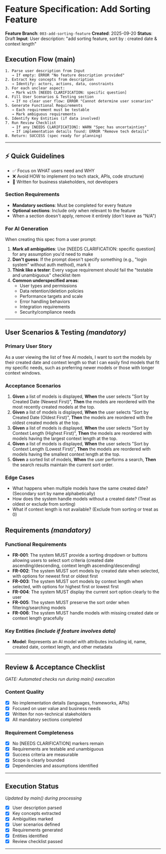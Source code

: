 # Feature Specification: Add Sorting Feature

**Feature Branch**: `003-add-sorting-feature`
**Created**: 2025-09-20
**Status**: Draft
**Input**: User description: "add sorting feature, sort by : created date & context length"

## Execution Flow (main)
```
1. Parse user description from Input
   → If empty: ERROR "No feature description provided"
2. Extract key concepts from description
   → Identify: actors, actions, data, constraints
3. For each unclear aspect:
   → Mark with [NEEDS CLARIFICATION: specific question]
4. Fill User Scenarios & Testing section
   → If no clear user flow: ERROR "Cannot determine user scenarios"
5. Generate Functional Requirements
   → Each requirement must be testable
   → Mark ambiguous requirements
6. Identify Key Entities (if data involved)
7. Run Review Checklist
   → If any [NEEDS CLARIFICATION]: WARN "Spec has uncertainties"
   → If implementation details found: ERROR "Remove tech details"
8. Return: SUCCESS (spec ready for planning)
```

---

## ⚡ Quick Guidelines
- ✅ Focus on WHAT users need and WHY
- ❌ Avoid HOW to implement (no tech stack, APIs, code structure)
- 👥 Written for business stakeholders, not developers

### Section Requirements
- **Mandatory sections**: Must be completed for every feature
- **Optional sections**: Include only when relevant to the feature
- When a section doesn't apply, remove it entirely (don't leave as "N/A")

### For AI Generation
When creating this spec from a user prompt:
1. **Mark all ambiguities**: Use [NEEDS CLARIFICATION: specific question] for any assumption you'd need to make
2. **Don't guess**: If the prompt doesn't specify something (e.g., "login system" without auth method), mark it
3. **Think like a tester**: Every vague requirement should fail the "testable and unambiguous" checklist item
4. **Common underspecified areas**:
   - User types and permissions
   - Data retention/deletion policies
   - Performance targets and scale
   - Error handling behaviors
   - Integration requirements
   - Security/compliance needs

---

## User Scenarios & Testing *(mandatory)*

### Primary User Story
As a user viewing the list of free AI models, I want to sort the models by their created date and context length so that I can easily find models that fit my specific needs, such as preferring newer models or those with longer context windows.

### Acceptance Scenarios
1. **Given** a list of models is displayed, **When** the user selects "Sort by Created Date (Newest First)", **Then** the models are reordered with the most recently created models at the top.
2. **Given** a list of models is displayed, **When** the user selects "Sort by Created Date (Oldest First)", **Then** the models are reordered with the oldest created models at the top.
3. **Given** a list of models is displayed, **When** the user selects "Sort by Context Length (Highest First)", **Then** the models are reordered with models having the largest context length at the top.
4. **Given** a list of models is displayed, **When** the user selects "Sort by Context Length (Lowest First)", **Then** the models are reordered with models having the smallest context length at the top.
5. **Given** a sorted list of models, **When** the user performs a search, **Then** the search results maintain the current sort order.

### Edge Cases
- What happens when multiple models have the same created date? (Secondary sort by name alphabetically)
- How does the system handle models without a created date? (Treat as oldest or exclude from sorting)
- What if context length is not available? (Exclude from sorting or treat as 0)

## Requirements *(mandatory)*

### Functional Requirements
- **FR-001**: The system MUST provide a sorting dropdown or buttons allowing users to select sort criteria (created date ascending/descending, context length ascending/descending)
- **FR-002**: The system MUST sort models by created date when selected, with options for newest first or oldest first
- **FR-003**: The system MUST sort models by context length when selected, with options for highest first or lowest first
- **FR-004**: The system MUST display the current sort option clearly to the user
- **FR-005**: The system MUST preserve the sort order when filtering/searching models
- **FR-006**: The system MUST handle models with missing created date or context length gracefully

### Key Entities *(include if feature involves data)*
- **Model**: Represents an AI model with attributes including id, name, created date, context length, and other metadata

---

## Review & Acceptance Checklist
*GATE: Automated checks run during main() execution*

### Content Quality
- [x] No implementation details (languages, frameworks, APIs)
- [x] Focused on user value and business needs
- [x] Written for non-technical stakeholders
- [x] All mandatory sections completed

### Requirement Completeness
- [x] No [NEEDS CLARIFICATION] markers remain
- [x] Requirements are testable and unambiguous
- [x] Success criteria are measurable
- [x] Scope is clearly bounded
- [x] Dependencies and assumptions identified

---

## Execution Status
*Updated by main() during processing*

- [x] User description parsed
- [x] Key concepts extracted
- [x] Ambiguities marked
- [x] User scenarios defined
- [x] Requirements generated
- [x] Entities identified
- [x] Review checklist passed

---